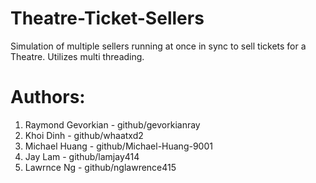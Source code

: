 
# Theatre-Ticket-Sellers
Simulation of multiple sellers running at once in sync to sell tickets for a Theatre. Utilizes multi threading.

# Authors:
1. Raymond Gevorkian - github/gevorkianray
2. Khoi Dinh - github/whaatxd2
3. Michael Huang - github/Michael-Huang-9001
4. Jay Lam - github/lamjay414
5. Lawrnce Ng - github/nglawrence415
